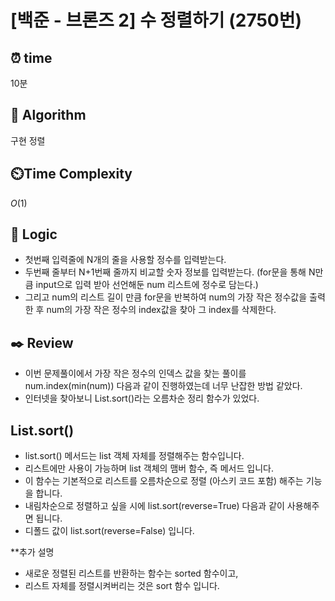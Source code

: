 # [백준 - 브론즈 2] 수 정렬하기 (2750번)

## ⏰  **time**

10분

## :pushpin: **Algorithm**

구현
정렬

## ⏲️**Time Complexity**

$O(1)$

## :round_pushpin: **Logic**

- 첫번째 입력줄에 N개의 줄을 사용할 정수를 입력받는다.
- 두번째 줄부터 N+1번째 줄까지 비교할 숫자 정보를 입력받는다. (for문을 통해 N만큼 input으로 입력 받아 선언해둔 num 리스트에 정수로 담는다.)
- 그리고 num의 리스트 길이 만큼 for문을 반복하여 num의 가장 작은 정수값을 출력한 후 num의 가장 작은 정수의 index값을 찾아 그 index를 삭제한다.

## :black_nib: **Review**

- 이번 문제풀이에서 가장 작은 정수의 인덱스 값을 찾는 풀이를 num.index(min(num)) 다음과 같이 진행하였는데 너무 난잡한 방법 같았다.
- 인터넷을 찾아보니 List.sort()라는 오름차순 정리 함수가 있었다.

## List.sort()

- list.sort() 메서드는 list 객체 자체를 정렬해주는 함수입니다.
- 리스트에만 사용이 가능하며 list 객체의 맴버 함수, 즉 메서드 입니다.
- 이 함수는 기본적으로 리스트를 오름차순으로 정렬 (아스키 코드 포함) 해주는 기능을 합니다.
- 내림차순으로 정렬하고 싶을 시에 list.sort(reverse=True) 다음과 같이 사용해주면 됩니다.
- 디폴드 값이 list.sort(reverse=False) 입니다.

**추가 설명
- 새로운 정렬된 리스트를 반환하는 함수는 sorted 함수이고,
- 리스트 자체를 정렬시켜버리는 것은 sort 함수 입니다.